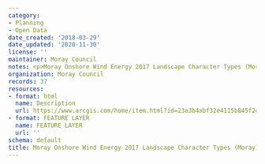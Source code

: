 ```yaml
---
category:
- Planning
- Open Data
date_created: '2018-03-29'
date_updated: '2020-11-30'
license: ''
maintainer: Moray Council
notes: <p>Moray Onshore Wind Energy 2017 Landscape Character Types (Moray)</p>
organization: Moray Council
records: 37
resources:
- format: html
  name: Description
  url: https://www.arcgis.com/home/item.html?id=23a3b4abf32e4115b845f2489843c5c1
- format: FEATURE LAYER
  name: FEATURE LAYER
  url: ''
schema: default
title: Moray Onshore Wind Energy 2017 Landscape Character Types (Moray)
---
```

